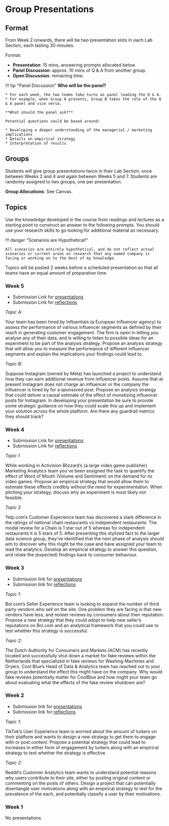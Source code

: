 # Group Presentations

## Format

From Week 2 onwards, there will be two presentation slots in each Lab Section, each lasting 30 minutes.

Format:

* **Presentation**: 15 mins, answering prompts allocated below.
* **Panel Discussion**: approx. 10 mins of Q & A from another group.
* **Open Discussion**: remaining time. 

!!! tip "Panel Discussion"
    **Who will be the panel?** 

    * For each week, the two teams take turns as panel leading the Q & A.
    * For example, when Group A presents, Group B takes the role of the Q & A panel and vice versa.

    **What should the panel ask?** 
    
    Potential questions could be based around:

    * Developing a deeper understanding of the managerial / marketing implications
    * Details on empirical strategy 
    * Interpretation of results

## Groups

Students will give group presentations twice in their Lab Section, once between Weeks 2 and 4 and again between Weeks 5 and 7.
Students are randomly assigned to two groups, one per presentation.

**Group Allocations**: See Canvas.

## Topics

Use the knowledge developed in the course from readings and lectures as a starting point to construct an answer to the following prompts. 
You should use your research skills to go looking for additional material as necessary.

!!! danger "Scenarios are Hypothetical!"

    All scenarios are entirely hypothetical, and do not reflect actual scenarios or current areas on research that any named company is facing or working on to the best of my knowledge. 

Topics will be posted 2 weeks before a scheduled presentation so that all teams have an equal amount of preparation time.

### Week 5

* Submission Link for [presentations](https://classroom.github.com/a/EdUjq__E)
* Submission Link for [reflections](https://classroom.github.com/a/_aBevOnY)

*Topic A:*

Your team has been hired by Influentials (a European Influencer agency) to assess the performance of various influencer segments as defined by their reach in generating customer engagement. The firm is open in letting you analyse any of their data, and is willing to listen to possible ideas for an experiment to be part of the analysis strategy. Propose an analysis strategy that will allow you to measure the performance of different influencer segments and explain the implications your findings could lead to.

*Topic B:*

Suppose Instagram (owned by Meta) has launched a project to understand how they can earn additional revenue from influencer posts. Assume that at present Instagram does not charge an influencer or the company the influencer is hired by for a sponsored post. Propose an analysis strategy that could deliver a causal estimate of the effect of monetizing influencer posts for Instagram. In developing your presentation be sure to provide some strategic guidance on how they could scale this up and implement your solution across the whole platform. Are there any guardrail metrics they should track?

### Week 4

* Submission Link for [presentations](https://classroom.github.com/a/D2njvcF_)
* Submission Link for [reflections](https://classroom.github.com/a/YKjLbalB)

*Topic 1* 

While working in Activision Blizzard’s (a large video game publisher) Marketing Analytics team you’ve been assigned the task to quantify the effect of Word of Mouth (Volume and Sentiment) on the demand for its video games. Propose an empirical strategy that would allow them to estimate these effects credibly without the need for experimentation. When pitching your strategy, discuss why an experiment is most likely not feasible.

*Topic 2*

Yelp.com’s Customer Experience team has discovered a stark difference in the ratings of national chain restaurants vs independent restaurants: The modal review for a Chain is 1 star out of 5 whereas for independent restaurants it is 5 stars of 5. After presenting this stylized fact to the larger data science group, they’ve identified that the next phase of analysis should aim to discover why this might be the case and have assigned your team to lead the analytics. Develop an empirical strategy to answer this question, and relate the (expected) findings back to consumer behaviour.

### Week 3

* Submission link for [presentations](https://classroom.github.com/a/RIO7Okgo)
* Submission link for [reflections](https://classroom.github.com/a/nJ4mCSF6)

*Topic 1*:

Bol.com’s Seller Experience team is looking to expand the number of third party vendors who sell on the site. One problem they are facing is that new vendors have less, and noisier reviews by consumers about their reputation. Propose a new strategy that they could adopt to help new seller’s reputations on Bol.com and an analytical framework that you could use to test whether this strategy is successful.

*Topic 2*:

The Dutch Authority for Consumers and Markets (ACM) has recently located and successfully shut down a market for fake reviews within the Netherlands that specialized in fake reviews for Washing Machines and Dryers. Cool Blue’s Head of Data & Analytics team has reached out to your group to understand the effect this might have on the company. Why would fake reviews potentially matter for CoolBlue and how might your team go about evaluating what the effects of the fake review shutdown are?
### Week 2

* Submission link for [presentations](https://classroom.github.com/a/WvfmKaZ6)
* Submission link for [reflections](https://classroom.github.com/a/VSGOmHdM)

*Topic 1*: 

TikTok’s User Experience team is worried about the amount of lurkers on their platform and wants to design a new strategy to get them to engage with or post content. Propose a potential strategy that could lead to increases in either form of engagement by lurkers along with an empirical strategy to test whether the strategy is effective.

*Topic 2*:

Reddit’s Customer Analytics team wants to understand potential reasons why users contribute to their site, either by posting original content or commenting on the posts of others. Design a project that can potentially disentangle user motivations along with an empirical strategy to test for the prevalence of the each, and potentially classify a user by their motivations.

### Week 1

No presentations.

<!-- **Week 3**

Group 1 C: TBA

Group 1 D: TBA

**Week 4**

Group 1 E: TBA

Group 2 F: TBA

**Week 5**

Group 2 A: TBA

Group 2 B: TBA

**Week 6**

Group 2 C: TBA

Group 2 D: TBA

**Week 7**

Group 2 E: TBA

Group 2 F: TBA -->